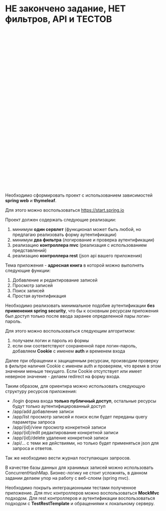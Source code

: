 <h1>НЕ закончено задание, НЕТ фильтров, API и ТЕСТОВ</h1>
<br>
<br>
<br>
<br>
<br>
<br>
<br>
<br>
<br>
<br>
<br>
<br>
<br>
<br>
<br>
<br>
<br>
<br>
<br>
<br>
<br>
<br>
<br>
<br>
<br>
<br>
<br>
<br>
<br>
<br>

Необходимо сформировать проект с использованием зависимостей **spring web** и **thymeleaf**.

Для этого можно воспользоваться https://start.spring.io

Проект должен содержать следующие реализации:

1) минимум **один сервлет** (функционал может быть любой, но предлагаю реализовать форму аутентификации)
2) минимум **два фильтра** (логирование и проверка аутентификации)
3) реализацию **контроллера mvc** (реализация с использованием представлений)
4) реализацию **контроллера rest** (json api вашего приложения)

Тема приложения - **адресная книга** в которой можно выполнять следующие функции:

1) Добавление и редактирование записей
2) Просмотр записей
3) Поиск записей
4) Простая аутентификация

Необходимо реализовать минимальное подобие аутентификации **без применения spring security**, что бы к основным ресурсам
приложения был доступ только после ввода заранее определенной пары логин-пароль.

Для этого можно воспользоваться следующим алгоритмом:

1) получаем логин и пароль из формы
2) если они соответствуют сохраненной паре логин-пароль, добавляем **Cookie** с именем **auth** и временем входа

Далее при обращении к защищенным ресурсам, производим проверку в фильтре наличия Cookie с именем auth и проверяем, что
время в этом значении меньше текущего. Eсли Cookie отсутствует или имеет неверное значение - делаем redirect на форму
входа.

Таким образом, для ориентира можно использовать следующую структуру ресурсов приложения:

- /login форма входа **только публичный доступ**, остальные ресурсы будут только аутентифицированный доступ
- /app/add добавление записи
- /app/list просмотр записей и поиск если будет переданы query параметры запроса
- /app/{id}/view просмотр конкретной записи
- /app/{id}/edit редактирование конкретной записи
- /app/{id}/delete удаление конкретной записи
- /api/... с теми же действиями, но только будет применяться json для запроса и ответов.

Так же необходимо вести журнал поступающих запросов.

В качестве базы данных для хранимых записей можно использовать ConcurrentHashMap. Бизнес-логику не стоит усложнять, в
данном задании делаем упор на работу с веб-слоем (spring mvc).

Необходимо покрыть интеграционными тестами полученное приложение. Для mvc контроллеров можно воспользоваться **MockMvc**
подходом. Для rest контроллеров и аутентификации воспользоваться подходом с **TestRestTemplate** и обращениями к
локальному серверу.